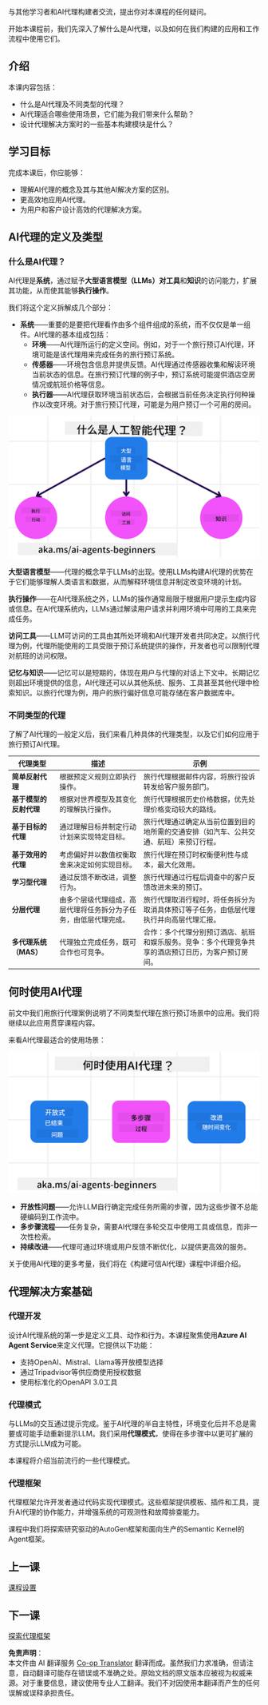 <!--
CO_OP_TRANSLATOR_METADATA:
{
  "original_hash": "d84943abc8f001ad4670418d32c2d899",
  "translation_date": "2025-05-20T07:02:09+00:00",
  "source_file": "01-intro-to-ai-agents/README.md",
  "language_code": "zh"
}
-->
与其他学习者和AI代理构建者交流，提出你对本课程的任何疑问。

开始本课程前，我们先深入了解什么是AI代理，以及如何在我们构建的应用和工作流程中使用它们。

## 介绍

本课内容包括：

- 什么是AI代理及不同类型的代理？
- AI代理适合哪些使用场景，它们能为我们带来什么帮助？
- 设计代理解决方案时的一些基本构建模块是什么？

## 学习目标
完成本课后，你应能够：

- 理解AI代理的概念及其与其他AI解决方案的区别。
- 更高效地应用AI代理。
- 为用户和客户设计高效的代理解决方案。

## AI代理的定义及类型

### 什么是AI代理？

AI代理是**系统**，通过赋予**大型语言模型（LLMs）**对**工具**和**知识**的访问能力，扩展其功能，从而使其能够**执行操作**。

我们将这个定义拆解成几个部分：

- **系统**——重要的是要把代理看作由多个组件组成的系统，而不仅仅是单一组件。AI代理的基本组成包括：
  - **环境**——AI代理所运行的定义空间。例如，对于一个旅行预订AI代理，环境可能是该代理用来完成任务的旅行预订系统。
  - **传感器**——环境包含信息并提供反馈。AI代理通过传感器收集和解读环境当前状态的信息。在旅行预订代理的例子中，预订系统可能提供酒店空房情况或航班价格等信息。
  - **执行器**——AI代理获取环境当前状态后，会根据当前任务决定执行何种操作以改变环境。对于旅行预订代理，可能是为用户预订一个可用的房间。

![什么是AI代理？](../../../translated_images/what-are-ai-agents.125520f55950b252a429b04a9f41e0152d4dafa1f1bd9081f4f574631acb759e.zh.png)

**大型语言模型**——代理的概念早于LLMs的出现。使用LLMs构建AI代理的优势在于它们能够理解人类语言和数据，从而解释环境信息并制定改变环境的计划。

**执行操作**——在AI代理系统之外，LLMs的操作通常局限于根据用户提示生成内容或信息。在AI代理系统内，LLMs通过解读用户请求并利用环境中可用的工具来完成任务。

**访问工具**——LLM可访问的工具由其所处环境和AI代理开发者共同决定。以旅行代理为例，代理所能使用的工具受限于预订系统提供的操作，开发者也可以限制代理对航班的访问权限。

**记忆与知识**——记忆可以是短期的，体现在用户与代理的对话上下文中。长期记忆则超出环境提供的信息，AI代理还可以从其他系统、服务、工具甚至其他代理中检索知识。以旅行代理为例，用户的旅行偏好信息可能存储在客户数据库中。

### 不同类型的代理

了解了AI代理的一般定义后，我们来看几种具体的代理类型，以及它们如何应用于旅行预订AI代理。

| **代理类型**                | **描述**                                                                                                                       | **示例**                                                                                                                                                                                                                   |
| ----------------------------- | ------------------------------------------------------------------------------------------------------------------------------------- | ----------------------------------------------------------------------------------------------------------------------------------------------------------------------------------------------------------------------------- |
| **简单反射代理**      | 根据预定义规则立即执行操作。                                                                                  | 旅行代理根据邮件内容，将旅行投诉转发给客户服务部门。                                                                                                                          |
| **基于模型的反射代理** | 根据对世界模型及其变化的理解执行操作。                                                              | 旅行代理根据历史价格数据，优先处理价格变动较大的路线。                                                                                                             |
| **基于目标的代理**         | 通过理解目标并制定行动计划来实现特定目标。                                  | 旅行代理通过确定从当前位置到目的地所需的交通安排（如汽车、公共交通、航班）来预订行程。                                                                                |
| **基于效用的代理**      | 考虑偏好并以数值权衡取舍来决定如何实现目标。                                               | 旅行代理在预订时权衡便利性与成本，最大化效用。                                                                                                                                          |
| **学习型代理**           | 通过反馈不断改进，调整行为。                                                        | 旅行代理通过行程后调查中的客户反馈改进未来的预订。                                                                                                               |
| **分层代理**       | 由多个层级代理组成，高层代理将任务拆分为子任务，由低层代理完成。 | 旅行代理取消行程时，将任务拆分为取消具体预订等子任务，由低层代理执行并向高层代理汇报。                                     |
| **多代理系统（MAS）** | 代理独立完成任务，既可合作也可竞争。                                                           | 合作：多个代理分别预订酒店、航班和娱乐服务。竞争：多个代理竞争共享的酒店预订日历，为客户预订房间。 |

## 何时使用AI代理

前文中我们用旅行代理案例说明了不同类型代理在旅行预订场景中的应用。我们将继续以此应用贯穿课程内容。

来看AI代理最适合的使用场景：

![何时使用AI代理？](../../../translated_images/when-to-use-ai-agents.912b9a02e9e0e2af45a3e24faa4e912e334ec23f21f0cf5cb040b7e899b09cd0.zh.png)

- **开放性问题**——允许LLM自行确定完成任务所需的步骤，因为这些步骤不总能硬编码到工作流中。
- **多步骤流程**——任务复杂，需要AI代理在多轮交互中使用工具或信息，而非一次性检索。
- **持续改进**——代理可通过环境或用户反馈不断优化，以提供更高效的服务。

关于使用AI代理的更多考量，我们将在《构建可信AI代理》课程中详细介绍。

## 代理解决方案基础

### 代理开发

设计AI代理系统的第一步是定义工具、动作和行为。本课程聚焦使用**Azure AI Agent Service**来定义代理。它提供以下功能：

- 支持OpenAI、Mistral、Llama等开放模型选择
- 通过Tripadvisor等供应商使用授权数据
- 使用标准化的OpenAPI 3.0工具

### 代理模式

与LLMs的交互通过提示完成。鉴于AI代理的半自主特性，环境变化后并不总是需要或可能手动重新提示LLM。我们采用**代理模式**，使得在多步骤中以更可扩展的方式提示LLM成为可能。

本课程将介绍当前流行的一些代理模式。

### 代理框架

代理框架允许开发者通过代码实现代理模式。这些框架提供模板、插件和工具，提升AI代理的协作能力，并增强系统的可观测性和故障排查能力。

课程中我们将探索研究驱动的AutoGen框架和面向生产的Semantic Kernel的Agent框架。

## 上一课

[课程设置](../00-course-setup/README.md)

## 下一课

[探索代理框架](../02-explore-agentic-frameworks/README.md)

**免责声明**：  
本文件由 AI 翻译服务 [Co-op Translator](https://github.com/Azure/co-op-translator) 翻译而成。虽然我们力求准确，但请注意，自动翻译可能存在错误或不准确之处。原始文档的原文版本应被视为权威来源。对于重要信息，建议使用专业人工翻译。我们不对因使用本翻译而产生的任何误解或误释承担责任。